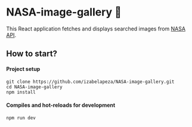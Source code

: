 # NASA-image-gallery 🌠
This React application fetches and displays searched images from <a href="https://api.nasa.gov/">NASA API</a>.

## How to start?
#### Project setup
```
git clone https://github.com/izabelapeza/NASA-image-gallery.git
cd NASA-image-gallery
npm install
```
#### Compiles and hot-reloads for development
```
npm run dev
```
